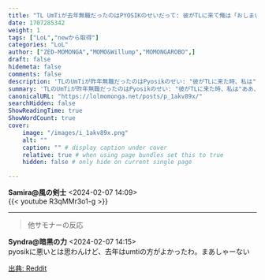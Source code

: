 ```yaml
---
title: "TL UmTiが去年無職だったのはPYOSIKのせいだって: 彼がTLに来て俺は「おしまいだ...」ってなった"
date: 1707285342
weight: 1
tags: ["LoL","newから取得"]
categories: "LoL"
author: ["ZED-MOMONGA","MOMO&Willump","MOMONGAROBO",]
draft: false
hidemeta: false 
comments: false
description: 'TLのUmTiが昨年無職だったのはPyosikのせい: "彼がTLに来た時、私は"ああ、しまった"と思った"'
summary: 'TLのUmTiが昨年無職だったのはPyosikのせい: "彼がTLに来た時、私は"ああ、しまった"と思った"'
canonicalURL: "https://lolmomonga.net/posts/p_1akv89x/"
searchHidden: false
ShowReadingTime: true
ShowWordCount: true
cover:
    image: "/images/i_1akv89x.png"
    alt: ""
    caption: "" # display caption under cover
    relative: true # when using page bundles set this to true
    hidden: false # only hide on current single page

---
```

**Samira@風の剣士** <2024-02-07 14:09>  
{{< youtube R3qMMr3o1-g >}}
  

---

> 他サモナーの反応  

**Syndra@暗黒の力** <2024-02-07 14:15>  
pyosikに悪いとは思わんけど、去年はumtiの方がよかったわ。まあしゃーない




[出典: Reddit](https://www.reddit.com//r/leagueoflegends/comments/1akv89x/tl_umti_was_jobless_last_year_because_of_pyosik/)
